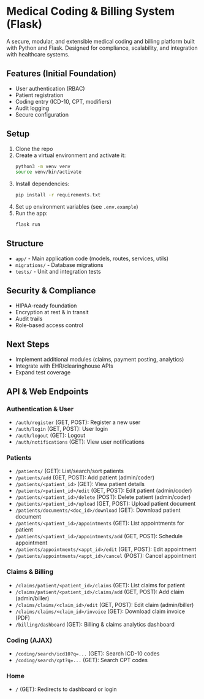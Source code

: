 # Medical Coding & Billing System (Flask)

A secure, modular, and extensible medical coding and billing platform built with Python and Flask. Designed for compliance, scalability, and integration with healthcare systems.

## Features (Initial Foundation)
- User authentication (RBAC)
- Patient registration
- Coding entry (ICD-10, CPT, modifiers)
- Audit logging
- Secure configuration

## Setup
1. Clone the repo
2. Create a virtual environment and activate it:
   ```bash
   python3 -m venv venv
   source venv/bin/activate
   ```
3. Install dependencies:
   ```bash
   pip install -r requirements.txt
   ```
4. Set up environment variables (see `.env.example`)
5. Run the app:
   ```bash
   flask run
   ```

## Structure
- `app/` - Main application code (models, routes, services, utils)
- `migrations/` - Database migrations
- `tests/` - Unit and integration tests

## Security & Compliance
- HIPAA-ready foundation
- Encryption at rest & in transit
- Audit trails
- Role-based access control

## Next Steps
- Implement additional modules (claims, payment posting, analytics)
- Integrate with EHR/clearinghouse APIs
- Expand test coverage

## API & Web Endpoints

### Authentication & User
- `/auth/register` (GET, POST): Register a new user
- `/auth/login` (GET, POST): User login
- `/auth/logout` (GET): Logout
- `/auth/notifications` (GET): View user notifications

### Patients
- `/patients/` (GET): List/search/sort patients
- `/patients/add` (GET, POST): Add patient (admin/coder)
- `/patients/<patient_id>` (GET): View patient details
- `/patients/<patient_id>/edit` (GET, POST): Edit patient (admin/coder)
- `/patients/<patient_id>/delete` (POST): Delete patient (admin/coder)
- `/patients/<patient_id>/upload` (GET, POST): Upload patient document
- `/patients/documents/<doc_id>/download` (GET): Download patient document
- `/patients/<patient_id>/appointments` (GET): List appointments for patient
- `/patients/<patient_id>/appointments/add` (GET, POST): Schedule appointment
- `/patients/appointments/<appt_id>/edit` (GET, POST): Edit appointment
- `/patients/appointments/<appt_id>/cancel` (POST): Cancel appointment

### Claims & Billing
- `/claims/patient/<patient_id>/claims` (GET): List claims for patient
- `/claims/patient/<patient_id>/claims/add` (GET, POST): Add claim (admin/biller)
- `/claims/claims/<claim_id>/edit` (GET, POST): Edit claim (admin/biller)
- `/claims/claims/<claim_id>/invoice` (GET): Download claim invoice (PDF)
- `/billing/dashboard` (GET): Billing & claims analytics dashboard

### Coding (AJAX)
- `/coding/search/icd10?q=...` (GET): Search ICD-10 codes
- `/coding/search/cpt?q=...` (GET): Search CPT codes

### Home
- `/` (GET): Redirects to dashboard or login